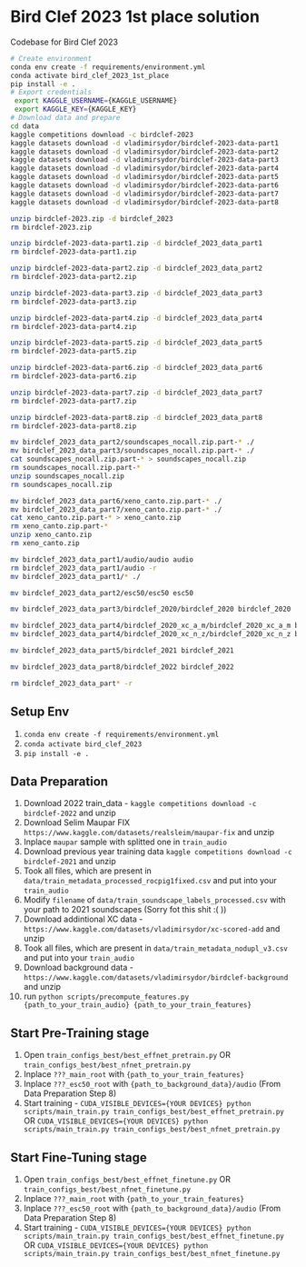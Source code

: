 # Bird Clef 2023 1st place solution
Codebase for Bird Clef 2023

```bash
# Create environment
conda env create -f requirements/environment.yml
conda activate bird_clef_2023_1st_place
pip install -e .
# Export credentials
 export KAGGLE_USERNAME={KAGGLE_USERNAME}
 export KAGGLE_KEY={KAGGLE_KEY}
# Download data and prepare
cd data
kaggle competitions download -c birdclef-2023
kaggle datasets download -d vladimirsydor/birdclef-2023-data-part1
kaggle datasets download -d vladimirsydor/birdclef-2023-data-part2
kaggle datasets download -d vladimirsydor/birdclef-2023-data-part3
kaggle datasets download -d vladimirsydor/birdclef-2023-data-part4
kaggle datasets download -d vladimirsydor/birdclef-2023-data-part5
kaggle datasets download -d vladimirsydor/birdclef-2023-data-part6
kaggle datasets download -d vladimirsydor/birdclef-2023-data-part7
kaggle datasets download -d vladimirsydor/birdclef-2023-data-part8

unzip birdclef-2023.zip -d birdclef_2023
rm birdclef-2023.zip

unzip birdclef-2023-data-part1.zip -d birdclef_2023_data_part1
rm birdclef-2023-data-part1.zip

unzip birdclef-2023-data-part2.zip -d birdclef_2023_data_part2
rm birdclef-2023-data-part2.zip

unzip birdclef-2023-data-part3.zip -d birdclef_2023_data_part3
rm birdclef-2023-data-part3.zip

unzip birdclef-2023-data-part4.zip -d birdclef_2023_data_part4
rm birdclef-2023-data-part4.zip

unzip birdclef-2023-data-part5.zip -d birdclef_2023_data_part5
rm birdclef-2023-data-part5.zip

unzip birdclef-2023-data-part6.zip -d birdclef_2023_data_part6
rm birdclef-2023-data-part6.zip

unzip birdclef-2023-data-part7.zip -d birdclef_2023_data_part7
rm birdclef-2023-data-part7.zip

unzip birdclef-2023-data-part8.zip -d birdclef_2023_data_part8
rm birdclef-2023-data-part8.zip

mv birdclef_2023_data_part2/soundscapes_nocall.zip.part-* ./
mv birdclef_2023_data_part3/soundscapes_nocall.zip.part-* ./
cat soundscapes_nocall.zip.part-* > soundscapes_nocall.zip
rm soundscapes_nocall.zip.part-*
unzip soundscapes_nocall.zip
rm soundscapes_nocall.zip

mv birdclef_2023_data_part6/xeno_canto.zip.part-* ./
mv birdclef_2023_data_part7/xeno_canto.zip.part-* ./
cat xeno_canto.zip.part-* > xeno_canto.zip
rm xeno_canto.zip.part-*
unzip xeno_canto.zip
rm xeno_canto.zip

mv birdclef_2023_data_part1/audio/audio audio
rm birdclef_2023_data_part1/audio -r
mv birdclef_2023_data_part1/* ./

mv birdclef_2023_data_part2/esc50/esc50 esc50

mv birdclef_2023_data_part3/birdclef_2020/birdclef_2020 birdclef_2020

mv birdclef_2023_data_part4/birdclef_2020_xc_a_m/birdclef_2020_xc_a_m birdclef_2020_xc_a_m
mv birdclef_2023_data_part4/birdclef_2020_xc_n_z/birdclef_2020_xc_n_z birdclef_2020_xc_n_z

mv birdclef_2023_data_part5/birdclef_2021 birdclef_2021

mv birdclef_2023_data_part8/birdclef_2022 birdclef_2022

rm birdclef_2023_data_part* -r
```

## Setup Env

1. `conda env create -f requirements/environment.yml`
2. `conda activate bird_clef_2023`
4. `pip install -e .`

## Data Preparation

1. Download 2022 train_data - `kaggle competitions download -c birdclef-2022` and unzip
2. Download Selim Maupar FIX `https://www.kaggle.com/datasets/realsleim/maupar-fix` and unzip
3. Inplace `maupar` sample with splitted one in `train_audio`
3. Download previous year training data `kaggle competitions download -c birdclef-2021` and unzip
4. Took all files, which are present in `data/train_metadata_processed_rocpig1fixed.csv` and put into your `train_audio`
5. Modify `filename` of  `data/train_soundscape_labels_processed.csv` with your path to 2021 soundscapes (Sorry fot this shit :( ))
6. Download addintional XC data - `https://www.kaggle.com/datasets/vladimirsydor/xc-scored-add` and unzip
7. Took all files, which are present in `data/train_metadata_nodupl_v3.csv` and put into your `train_audio`
8. Download background data - `https://www.kaggle.com/datasets/vladimirsydor/birdclef-background` and unzip
10. run `python scripts/precompute_features.py {path_to_your_train_audio} {path_to_your_train_features}`


## Start Pre-Training stage

1. Open `train_configs_best/best_effnet_pretrain.py` OR `train_configs_best/best_nfnet_pretrain.py`
2. Inplace `???_main_root` with `{path_to_your_train_features}`
3. Inplace `???_esc50_root` with `{path_to_background_data}/audio` (From Data Preparation Step 8)
4. Start training - `CUDA_VISIBLE_DEVICES={YOUR DEVICES} python scripts/main_train.py train_configs_best/best_effnet_pretrain.py` OR `CUDA_VISIBLE_DEVICES={YOUR DEVICES} python scripts/main_train.py train_configs_best/best_nfnet_pretrain.py`

## Start Fine-Tuning stage

1. Open `train_configs_best/best_effnet_finetune.py` OR `train_configs_best/best_nfnet_finetune.py`
2. Inplace `???_main_root` with `{path_to_your_train_features}`
3. Inplace `???_esc50_root` with `{path_to_background_data}/audio` (From Data Preparation Step 8)
4. Start training - `CUDA_VISIBLE_DEVICES={YOUR DEVICES} python scripts/main_train.py train_configs_best/best_effnet_finetune.py` OR `CUDA_VISIBLE_DEVICES={YOUR DEVICES} python scripts/main_train.py train_configs_best/best_nfnet_finetune.py`
